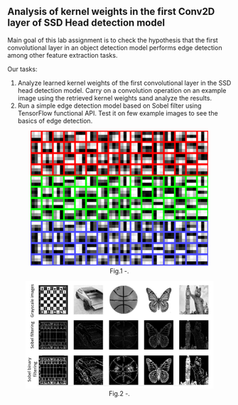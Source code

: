 <h2>Analysis of kernel weights in the first Conv2D layer of SSD Head detection model</h2>

Main goal of this lab assignment is to check the hypothesis that the first convolutional layer in an object detection model performs edge detection among other feature extraction tasks.

Our tasks:
1. Analyze learned kernel weights of the first convolutional layer in the SSD head detection model. Carry on a convolution operation on an example image using the retrieved kernel weights sand analyze the results.
2. Run a simple edge detection model based on Sobel filter using TensorFlow functional API. Test it on few example images to see the basics of edge detection.

<div align="center">
  <figure>
    <img src="Lab_2_1.png" width="400px">
    <figcaption>Fig.1 -.</figcaption>
  </figure> 
  
  <figure>
    <img src="Lab_2_2.png" width="550px">
    <figcaption>Fig.2 -.</figcaption>
  </figure> 
</div>

